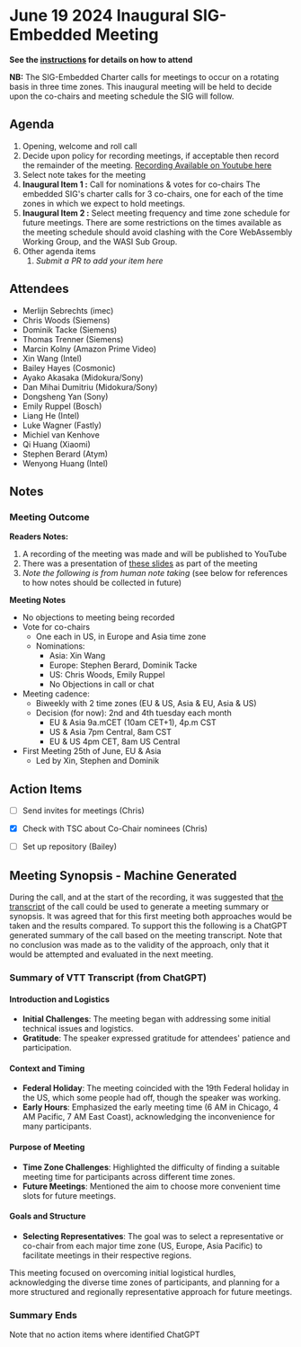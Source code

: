 # June 19 2024 Inaugural SIG-Embedded Meeting

**See the [instructions](../README.md) for details on how to attend**

**NB:** The SIG-Embedded Charter calls for meetings to occur on a rotating basis in three time zones. This inaugural meeting will be held to decide upon the co-chairs and meeting schedule the SIG will follow.

## Agenda

1. Opening, welcome and roll call
1. Decide upon policy for recording meetings, if acceptable then record the remainder of the meeting. 
    [Recording Available on Youtube here](https://youtu.be/HtnM-8h8dQQ)
1. Select note takes for the meeting
1. **Inaugural Item 1 :** Call for nominations & votes for co-chairs
    The embedded SIG's charter calls for 3 co-chairs, one for each of the time zones in which we expect to hold meetings.
1. **Inaugural Item 2 :** Select meeting frequency and time zone schedule for future meetings.
    There are some restrictions on the times available as the meeting schedule should avoid clashing with the Core WebAssembly Working Group, and the WASI Sub Group.
1. Other agenda items
    1. _Submit a PR to add your item here_

## Attendees

- Merlijn Sebrechts (imec)
- Chris Woods (Siemens)
- Dominik Tacke (Siemens)
- Thomas Trenner (Siemens)
- Marcin Kolny (Amazon Prime Video)
- Xin Wang (Intel)
- Bailey Hayes (Cosmonic)
- Ayako Akasaka (Midokura/Sony)
- Dan Mihai Dumitriu (Midokura/Sony)
- Dongsheng Yan (Sony)
- Emily Ruppel (Bosch)
- Liang He (Intel)
- Luke Wagner (Fastly)
- Michiel van Kenhove
- Qi Huang (Xiaomi)
- Stephen Berard (Atym)
- Wenyong Huang (Intel)

## Notes

### Meeting Outcome

**Readers Notes:**

1. A recording of the meeting was made and will be published to YouTube
2. There was a presentation of [these slides](./06-19-Artifacts/Sig-Embedded-Kick-Off-Slides.pdf) as part of the meeting
3. *Note the following is from human note taking* (see below for references to how notes should be collected in future)

**Meeting Notes**

* No objections to meeting being recorded
* Vote for co-chairs
  - One each in US, in Europe and Asia time zone
  - Nominations:
    - Asia: Xin Wang
    - Europe: Stephen Berard, Dominik Tacke
    - US: Chris Woods, Emily Ruppel
    - No Objections in call or chat
* Meeting cadence:
  - Biweekly with 2 time zones (EU & US, Asia & EU, Asia & US)
  - Decision (for now): 2nd and 4th tuesday each month
    - EU & Asia 9a.mCET (10am CET+1), 4p.m CST
    - US & Asia 7pm Central, 8am CST
    - EU & US 4pm CET, 8am US Central
* First Meeting 25th of June, EU & Asia
  - Led by Xin, Stephen and Dominik 

## Action Items

* [ ] Send invites for meetings (Chris)
* [X] Check with TSC about Co-Chair nominees (Chris)
* [ ] Set up repository (Bailey) 



## Meeting Synopsis - Machine Generated

During the call, and at the start of the recording, it was suggested that [the transcript](./06-19-Artifacts/GMT20240619-111057_Recording.cc.vtt) of the call could be used to generate a meeting summary or synopsis. It was agreed that for this first meeting both approaches would be taken and the results compared. To support this the following is a ChatGPT generated summary of the call based on the meeting transcript. Note that no conclusion was made as to the validity of the approach, only that it would be attempted and evaluated in the next meeting.



### Summary of VTT Transcript (from ChatGPT)

#### Introduction and Logistics

- **Initial Challenges**: The meeting began with addressing some initial technical issues and logistics.
- **Gratitude**: The speaker expressed gratitude for attendees' patience and participation.

#### Context and Timing

- **Federal Holiday**: The meeting coincided with the 19th Federal holiday in the US, which some people had off, though the speaker was working.
- **Early Hours**: Emphasized the early meeting time (6 AM in Chicago, 4 AM Pacific, 7 AM East Coast), acknowledging the inconvenience for many participants.

#### Purpose of Meeting

- **Time Zone Challenges**: Highlighted the difficulty of finding a suitable meeting time for participants across different time zones.
- **Future Meetings**: Mentioned the aim to choose more convenient time slots for future meetings.

#### Goals and Structure

- **Selecting Representatives**: The goal was to select a representative or co-chair from each major time zone (US, Europe, Asia Pacific) to facilitate meetings in their respective regions.

This meeting focused on overcoming initial logistical hurdles, acknowledging the diverse time zones of participants, and planning for a more structured and regionally representative approach for future meetings.

### Summary Ends

Note that no action items where identified ChatGPT
